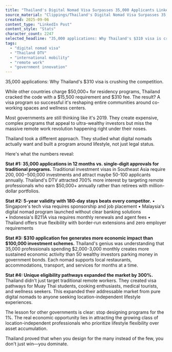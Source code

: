 ```yaml
---
title: "Thailand's Digital Nomad Visa Surpasses 35,000 Applicants LinkedIn Post"
source_material: "Clippings/Thailand's Digital Nomad Visa Surpasses 35,000 Applicants in Its First Year.md"
created: 2025-09-06
content_type: "LinkedIn Post"
content_style: "Stats"
character_count: 2247
selected_headline: "35,000 applications: Why Thailand's $310 visa is crushing the competition"
tags:
  - "digital nomad visa"
  - "Thailand DTV"
  - "international mobility"
  - "remote work"
  - "government innovation"
---
```


35,000 applications: Why Thailand's $310 visa is crushing the competition.

While other countries charge $50,000+ for residency programs, Thailand cracked the code with a $15,500 requirement and $310 fee. The result? A visa program so successful it's reshaping entire communities around co-working spaces and wellness centers.

Most governments are still thinking like it's 2019. They create expensive, complex programs that appeal to ultra-wealthy investors but miss the massive remote work revolution happening right under their noses.

Thailand took a different approach. They studied what digital nomads actually want and built a program around lifestyle, not just legal status.

Here's what the numbers reveal:

**Stat #1: 35,000 applications in 12 months vs. single-digit approvals for traditional programs.**
Traditional investment visas in Southeast Asia require $200,000-$500,000 investments and attract maybe 50-100 applicants annually. Thailand's DTV attracted 700% more interest by targeting remote professionals who earn $50,000+ annually rather than retirees with million-dollar portfolios.

**Stat #2: 5-year validity with 180-day stays beats every competitor.**
• Singapore's tech visa requires sponsorship and job placement
• Malaysia's digital nomad program launched without clear banking solutions  
• Indonesia's B211A visa requires monthly renewals and agent fees
• Thailand offers true flexibility with border-run extensions and zero employer requirements

**Stat #3: $310 application fee generates more economic impact than $100,000 investment schemes.**
Thailand's genius was understanding that 35,000 professionals spending $2,000-3,000 monthly creates more sustained economic activity than 50 wealthy investors parking money in government bonds. Each nomad supports local restaurants, accommodations, transport, and services for months at a time.

**Stat #4: Unique eligibility pathways expanded the market by 300%.**
Thailand didn't just target traditional remote workers. They created visa pathways for Muay Thai students, cooking enthusiasts, medical tourists, and wellness seekers. This expanded their addressable market from pure digital nomads to anyone seeking location-independent lifestyle experiences.

The lesson for other governments is clear: stop designing programs for the 1%. The real economic opportunity lies in attracting the growing class of location-independent professionals who prioritize lifestyle flexibility over asset accumulation.

Thailand proved that when you design for the many instead of the few, you don't just win—you dominate.